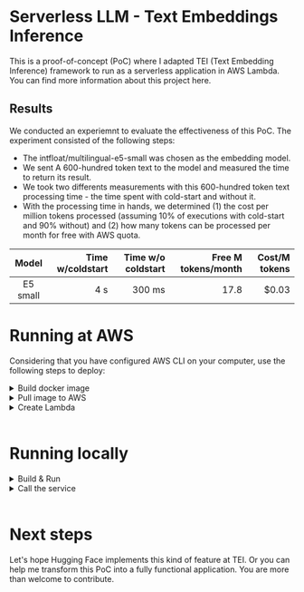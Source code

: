 
# Serverless LLM - Text Embeddings Inference

This is a proof-of-concept (PoC) where I adapted TEI (Text Embedding Inference) framework to run as a serverless application in AWS Lambda. You can find more information about this project here.


## Results

We conducted an experiemnt to evaluate the effectiveness of this PoC. The experiment consisted of the following steps:

- The intfloat/multilingual-e5-small was chosen as the embedding model.
- We sent A 600-hundred token text to the model and measured the time to return its result.
- We took two differents measurements with this 600-hundred token text processing time - the time spent with cold-start and without it.
- With the processing time in hands, we determined (1) the cost per million tokens processed (assuming 10% of executions with cold-start and 90% without) and (2) how many tokens can be processed per month for free with AWS quota.


|    Model   | Time w/coldstart | Time w/o coldstart | Free M tokens/month | Cost/M tokens |
|:----------:|-----------------:|-------------------:|--------------------:|--------------:|
|  E5 small  |               4 s |             300 ms |                17.8 |        $0.03  |


# Running at AWS

Considering that you have configured AWS CLI on your computer, use the following steps to deploy:

<details>
<summary>Build docker image</summary>
First, download this repo and build its docker image, setting which model you want to use:

```sh
docker buildx build --build-arg MODEL_ID=<model_id> --platform linux/amd64 --tag <account_id>.dkr.ecr.<region>.amazonaws.com/<ecr_repo_name>:latest . 
```

This command can take several minutes since TEI is a Rust framework and needs to compile everything.
</details>

<details>
<summary>Pull image to AWS</summary>

Login at AWS ECR, create the image repository, and pull the build:

```sh
aws ecr get-login-password --region <region> | docker login --username AWS --password-stdin `<account_id>`.dkr.ecr.<region>.amazonaws.com  

docker push <account_id>.dkr.ecr.<region>.amazonaws.com/<ecr_repo_name>:latest  
```
</details>

<details>
<summary>Create Lambda</summary>

Create the Lambda service and its role:

```sh
aws iam create-role --role-name lambda-basic-execution --assume-role-policy-document '{"Version": "2012-10-17","Statement": [{"Effect": "Allow","Principal": {"Service": "lambda.amazonaws.com"},"Action": "sts:AssumeRole"}]}'   
 
aws lambda create-function --region <region> --function-name tei_test --package-type Image --code ImageUri=<account_id>.dkr.ecr.`<region>`.amazonaws.com/<ecr_repo_name>:latest   --role arn:aws:iam::<account_id>:role/lambda-basic-execution --environment "Variables={MODEL_ID=<model_id>" --timeout <timeout> --memory-size <memory>
```
</details>
<br />

# Running locally

<details>
<summary>Build & Run</summary>
In one terminal, execute:

```sh
docker buildx build --build-arg MODEL_ID=`<model_id>` --platform linux/amd64 --tag serverless_tei_test . 

docker run -e MODEL_ID=`<model_id>` --rm -p 9000:8080 --name serverless_tei_test serverless_tei_test
```
</details>

<details>
<summary>Call the service</summary>
And in the other:

```sh
curl -X POST http://localhost:9000/2015-03-31/functions/function/invocations -H 'Content-Type: application/json' -d '{"inputs":["First text", "Second text"]}' | python3 -m json.tool
```
</details>
<br />

# Next steps

Let's hope Hugging Face implements this kind of feature at TEI. Or you can help me transform this PoC into a fully functional application. You are more than welcome to contribute.